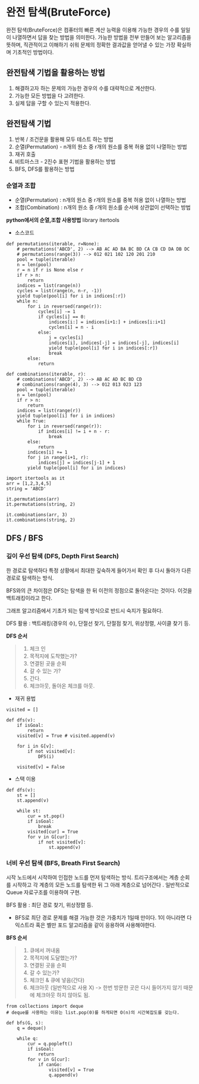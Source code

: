 # 완전 탐색(BruteForce)
완전 탐색(BruteForce)은 컴퓨터의 빠른 계산 능력을 이용해 가능한 경우의 수를 일일이 나열하면서 답을 찾는 방법을 의미한다. 가능한 방법을 전부 만들어 보는 알고리즘을 뜻하며, 직관적이고 이해하기 쉬워 문제의 정확한 결과값을 얻어낼 수 있는 가장 확실하며 기초적인 방법이다. 

## 완전탐색 기법을 활용하는 방법
1) 해결하고자 하는 문제의 가능한 경우의 수를 대략적으로 계산한다.
2) 가능한 모든 방법을 다 고려한다.
3) 실제 답을 구할 수 있는지 적용한다.

## 완전탐색 기법
1. 반복 / 조건문을 활용해 모두 테스트 하는 방법
2. 순열(Permutation) - n개의 원소 중 r개의 원소를 중복 허용 없이 나열하는 방법
3. 재귀 호출
4. 비트마스크 - 2진수 표현 기법을 활용하는 방법
5. BFS, DFS를 활용하는 방법

### 순열과 조합
- 순열(Permutation) : n개의 원소 중 r개의 원소를 중복 허용 없이 나열하는 방법
- 조합(Combination) : n개의 원소 중 r개의 원소를 순서에 상관없이 선택하는 방법

__python에서의 순열,조합 사용방법__
library itertools
- 소스코드
```
def permutations(iterable, r=None):
    # permutations('ABCD', 2) --> AB AC AD BA BC BD CA CB CD DA DB DC
    # permutations(range(3)) --> 012 021 102 120 201 210
    pool = tuple(iterable)
    n = len(pool)
    r = n if r is None else r
    if r > n:
        return
    indices = list(range(n))
    cycles = list(range(n, n-r, -1))
    yield tuple(pool[i] for i in indices[:r])
    while n:
        for i in reversed(range(r)):
            cycles[i] -= 1
            if cycles[i] == 0:
                indices[i:] = indices[i+1:] + indices[i:i+1]
                cycles[i] = n - i
            else:
                j = cycles[i]
                indices[i], indices[-j] = indices[-j], indices[i]
                yield tuple(pool[i] for i in indices[:r])
                break
        else:
            return
```
```
def combinations(iterable, r):
    # combinations('ABCD', 2) --> AB AC AD BC BD CD
    # combinations(range(4), 3) --> 012 013 023 123
    pool = tuple(iterable)
    n = len(pool)
    if r > n:
        return
    indices = list(range(r))
    yield tuple(pool[i] for i in indices)
    while True:
        for i in reversed(range(r)):
            if indices[i] != i + n - r:
                break
        else:
            return
        indices[i] += 1
        for j in range(i+1, r):
            indices[j] = indices[j-1] + 1
        yield tuple(pool[i] for i in indices)
```

```
import itertools as it
arr = [1,2,3,4,5]
string = 'ABCD'

it.permutations(arr)
it.permutations(string, 2)

it.combinations(arr, 3)
it.combinations(string, 2)
```
## DFS / BFS
### 깊이 우선 탐색 (DFS, Depth First Search)

한 경로로 탐색하다 특정 상황에서 최대한 깊숙하게 들어가서 확인 후 다시 돌아가 다른 경로로 탐색하는 방식.

BFS와의 큰 차이점은 DFS는 탐색을 한 뒤 이전의 정점으로 돌아온다는 것이다. 이것을 백트래킹이라고 한다.

그래프 알고리즘에서 기초가 되는 탐색 방식으로 반드시 숙지가 필요하다.

DFS 활용 : 백트래킹(경우의 수), 단절선 찾기, 단절점 찾기, 위상정렬, 사이클 찾기 등.

__DFS 순서__
> 1. 체크 인
> 2. 목적지에 도착했는가?
> 3. 연결된 곳을 순회
> 4. 갈 수 있는 가?
> 5. 간다.
> 6. 체크아웃, 돌아온 체크를 아웃.

- 재귀 용법
```
visited = []

def dfs(v):
    if isGoal:
        return
    visited[v] = True # visited.append(v)
    
    for i in G[v]:
        if not visited[v]:
            DFS(i)

    visited[v] = False
```
- 스택 이용
```
def dfs(v):
    st = []
    st.append(v)

    while st:
        cur = st.pop()
        if isGoal:
            break
        visited[cur] = True
        for v in G[cur]:
            if not visited[v]:
                st.append(v)
```
### 너비 우선 탐색 (BFS, Breath First Search)

시작 노드에서 시작하여 인접한 노드를 먼저 탐색하는 방식. 트리구조에서는 계층 순회를 시작하고 각 계층의 모든 노드를 탐색한 뒤 그 아래 계층으로 넘어간다 . 일반적으로 Queue 자료구조를 이용하여 구현. 
        
BFS 활용 : 최단 경로 찾기, 위상정렬 등.
* BFS로 최단 경로 문제를 해결 가능한 것은 가중치가 1일때 만이다. 1이 아니라면 다익스트라 혹은 벨만 포드 알고리즘을 같이 응용하여 사용해야한다.

__BFS 순서__
> 1. 큐에서 꺼내옴
> 2. 목적지에 도달했는가?
> 3. 연결된 곳을 순회
> 4. 갈 수 있는가?
> 5. 체크인 & 큐에 넣음(간다)
> 6. 체크아웃 (일반적으로 사용 X) 
> -> 한번 방문한 곳은 다시 들어가지 않기 때문에 체크아웃 하지 않아도 됨.

```
from collections import deque
# deque를 사용하는 이유는 list.pop(0)를 하게되면 O(n)의 시간복잡도를 갖는다.

def bfs(G, s):
    q = deque()

    while q:
        cur = q.popleft()
        if isGoal:
            return
        for v in G[cur]:
            if canGo:
                visited[v] = True
                q.append(v)
```